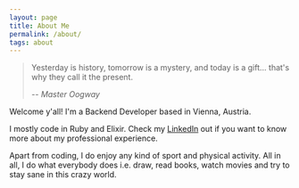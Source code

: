 ```yaml
---
layout: page
title: About Me
permalink: /about/
tags: about
---
```


> Yesterday is history, tomorrow is a mystery, and today is a gift...
> that's why they call it the present.
>
> -- <cite>Master Oogway</cite>

Welcome y'all! I'm a Backend Developer based in Vienna, Austria. 

I mostly code in Ruby and Elixir. Check my [LinkedIn](https://www.linkedin.com/in/grzegorz-jakubiak-668213116) out if you want to know more about my professional experience.

Apart from coding, I do enjoy any kind of sport and physical activity. All in all, I do what everybody does i.e. draw, read books, watch movies and try to stay sane in this crazy world.

